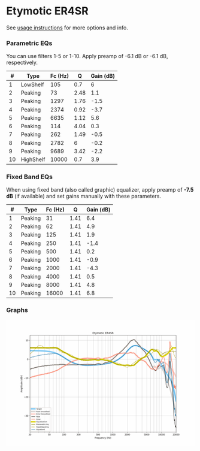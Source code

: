 # Etymotic ER4SR
See [usage instructions](https://github.com/jaakkopasanen/AutoEq#usage) for more options and info.

### Parametric EQs
You can use filters 1-5 or 1-10. Apply preamp of -6.1 dB or -6.1 dB, respectively.

|   # | Type      |   Fc (Hz) |    Q |   Gain (dB) |
|-----|-----------|-----------|------|-------------|
|   1 | LowShelf  |       105 | 0.7  |         6   |
|   2 | Peaking   |        73 | 2.48 |         1.1 |
|   3 | Peaking   |      1297 | 1.76 |        -1.5 |
|   4 | Peaking   |      2374 | 0.92 |        -3.7 |
|   5 | Peaking   |      6635 | 1.12 |         5.6 |
|   6 | Peaking   |       114 | 4.04 |         0.3 |
|   7 | Peaking   |       262 | 1.49 |        -0.5 |
|   8 | Peaking   |      2782 | 6    |        -0.2 |
|   9 | Peaking   |      9689 | 3.42 |        -2.2 |
|  10 | HighShelf |     10000 | 0.7  |         3.9 |

### Fixed Band EQs
When using fixed band (also called graphic) equalizer, apply preamp of **-7.5 dB** (if available) and set gains manually with these parameters.

|   # | Type    |   Fc (Hz) |    Q |   Gain (dB) |
|-----|---------|-----------|------|-------------|
|   1 | Peaking |        31 | 1.41 |         6.4 |
|   2 | Peaking |        62 | 1.41 |         4.9 |
|   3 | Peaking |       125 | 1.41 |         1.9 |
|   4 | Peaking |       250 | 1.41 |        -1.4 |
|   5 | Peaking |       500 | 1.41 |         0.2 |
|   6 | Peaking |      1000 | 1.41 |        -0.9 |
|   7 | Peaking |      2000 | 1.41 |        -4.3 |
|   8 | Peaking |      4000 | 1.41 |         0.5 |
|   9 | Peaking |      8000 | 1.41 |         4.8 |
|  10 | Peaking |     16000 | 1.41 |         6.8 |

### Graphs
![](./Etymotic%20ER4SR.png)
